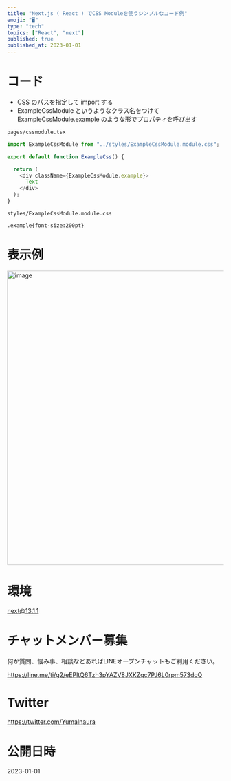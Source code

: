 ```yaml
---
title: "Next.js ( React ) でCSS Moduleを使うシンプルなコード例"
emoji: "🖥"
type: "tech"
topics: ["React", "next"]
published: true
published_at: 2023-01-01
---
```


# コード

- CSS のパスを指定して import する
- ExampleCssModule というようなクラス名をつけて ExampleCssModule.example のような形でプロパティを呼び出す
 
`pages/cssmodule.tsx`

```js
import ExampleCssModule from "../styles/ExampleCssModule.module.css";

export default function ExampleCss() {

  return (
    <div className={ExampleCssModule.example}>
      Text
    </div>
  );
}


```

`styles/ExampleCssModule.module.css`

```
.example{font-size:200pt}
```

# 表示例

<img width="684" alt="image" src="https://user-images.githubusercontent.com/13635059/210168638-d4db1f6e-561e-40cc-bcd8-30b2a8c351a0.png">

# 環境

next@13.1.1

# チャットメンバー募集


何か質問、悩み事、相談などあればLINEオープンチャットもご利用ください。

https://line.me/ti/g2/eEPltQ6Tzh3pYAZV8JXKZqc7PJ6L0rpm573dcQ


# Twitter

https://twitter.com/YumaInaura


# 公開日時

2023-01-01
